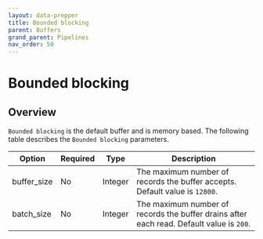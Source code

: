 ```yaml
---
layout: data-prepper
title: Bounded blocking
parent: Buffers
grand_parent: Pipelines
nav_order: 50
---
```


# Bounded blocking

## Overview

`Bounded blocking` is the default buffer and is memory based. The following table describes the `Bounded blocking` parameters.

| Option | Required | Type | Description |
| --- | --- | --- | --- |
| buffer_size | No | Integer | The maximum number of records the buffer accepts. Default value is `12800`. |
| batch_size | No | Integer | The maximum number of records the buffer drains after each read. Default value is `200`. |

<!--- ## Configuration

Content will be added to this section.

## Metrics

Content will be added to this section. --->